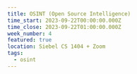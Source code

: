 ```yaml
---
title: OSINT (Open Source Intelligence)
time_start: 2023-09-22T00:00:00.000Z
time_close: 2023-09-22T01:00:00.000Z
week_number: 4
featured: true
location: Siebel CS 1404 + Zoom
tags:
  - osint
---
```

